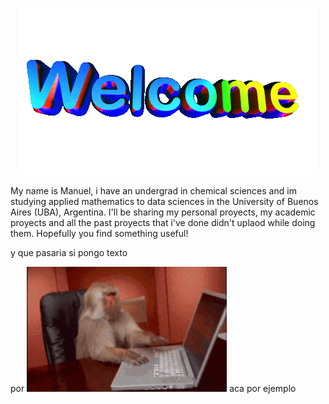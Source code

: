 

</div>
<p align="center">
  <img src="https://github.com/echavemendez/echavemendez/blob/main/assets/icegif-18.gif" alt="Descripción del GIF">
</p>





My name is Manuel, i have an undergrad in chemical sciences and im studying applied mathematics to data sciences in the University of Buenos Aires (UBA), Argentina. 
I'll be sharing my personal proyects, my academic proyects and  all the past proyects that i've done didn't uplaod while doing them. Hopefully you find something useful! 

y que pasaria si pongo texto
<p style="text-align: left;"> por
  <img src="https://github.com/echavemendez/echavemendez/blob/main/assets/monkey-developer.gif" alt="Descripción del GIF" width="320" height="200">    aca 
  por
  ejemplo
</p>



